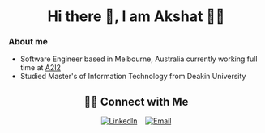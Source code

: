 <h1 align='center'>
Hi there 👋, I am Akshat 👨‍💻
</h1>

### About me

- Software Engineer based in Melbourne, Australia currently working full time at [A2I2](https://github.com/a2i2)
- Studied Master's of Information Technology from Deakin University

<h2 align='center'>
🤝🏻 Connect with Me
</h2>

<p align="center">
  <a href="https://www.linkedin.com/in/akshat-bajaj/"><img alt="LinkedIn" src="https://img.shields.io/badge/linkedin-%230077B5.svg?&style=for-the-badge&logo=linkedin&logoColor=white"></a>&nbsp;&nbsp;&nbsp;
  <a href="mailto:akshat.bajaj@outlook.com"><img alt="Email" src="https://img.shields.io/badge/Microsoft%20Outlook-0078D4?logo=microsoft-outlook&logoColor=white&style=for-the-badge"></a>
</p>

<!--
**AkshatBajaj/AkshatBajaj** is a ✨ _special_ ✨ repository because its `README.md` (this file) appears on your GitHub profile.

Here are some ideas to get you started:

- 🔭 I’m currently working on ...
- 🌱 I’m currently learning ...
- 👯 I’m looking to collaborate on ...
- 🤔 I’m looking for help with ...
- 💬 Ask me about ...
- 📫 How to reach me: ...
- 😄 Pronouns: ...
- ⚡ Fun fact: ...
-->
